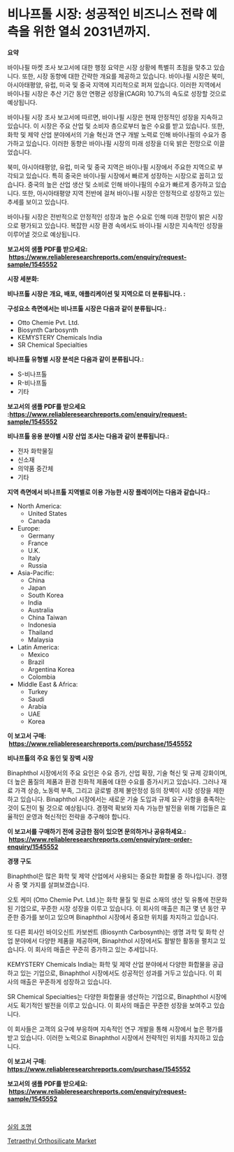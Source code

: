 <p><h1>비나프톨 시장: 성공적인 비즈니스 전략 예측을 위한 열쇠 2031년까지.</h1></p><p><strong>요약</strong></p>
<p><p>바이나필 마켓 조사 보고서에 대한 행정 요약은 시장 상황에 특별히 초점을 맞추고 있습니다. 또한, 시장 동향에 대한 간략한 개요를 제공하고 있습니다. 바이나필 시장은 북미, 아시아태평양, 유럽, 미국 및 중국 지역에 지리적으로 퍼져 있습니다. 이러한 지역에서 바이나필 시장은 추산 기간 동안 연평균 성장율(CAGR) 10.7%의 속도로 성장할 것으로 예상됩니다.</p><p>바이나필 시장 조사 보고서에 따르면, 바이나필 시장은 현재 안정적인 성장을 지속하고 있습니다. 이 시장은 주요 산업 및 소비자 층으로부터 높은 수요를 받고 있습니다. 또한, 화학 및 제약 산업 분야에서의 기술 혁신과 연구 개발 노력로 인해 바이나필의 수요가 증가하고 있습니다. 이러한 동향은 바이나필 시장의 미래 성장을 더욱 밝은 전망으로 이끌었습니다.</p><p>북미, 아시아태평양, 유럽, 미국 및 중국 지역은 바이나필 시장에서 주요한 지역으로 부각되고 있습니다. 특히 중국은 바이나필 시장에서 빠르게 성장하는 시장으로 꼽히고 있습니다. 중국의 높은 산업 생산 및 소비로 인해 바이나필의 수요가 빠르게 증가하고 있습니다. 또한, 아시아태평양 지역 전반에 걸쳐 바이나필 시장은 안정적으로 성장하고 있는 추세를 보이고 있습니다.</p><p>바이나필 시장은 전반적으로 안정적인 성장과 높은 수요로 인해 미래 전망이 밝은 시장으로 평가되고 있습니다. 복잡한 시장 환경 속에서도 바이나필 시장은 지속적인 성장을 이루어낼 것으로 예상됩니다.</p></p>
<p><strong>보고서의 샘플 PDF를 받으세요: &nbsp;<a href="https://www.reliableresearchreports.com/enquiry/request-sample/1545552">https://www.reliableresearchreports.com/enquiry/request-sample/1545552</a></strong></p>
<p><strong>시장 세분화:</strong></p>
<p><strong> 비나프톨 시장은 개요, 배포, 애플리케이션 및 지역으로 더 분류됩니다. :</strong></p>
<p><strong>구성요소 측면에서는 비나프톨 시장은 다음과 같이 분류됩니다.:</strong></p>
<p><ul><li>Otto Chemie Pvt. Ltd.</li><li>Biosynth Carbosynth</li><li>KEMYSTERY Chemicals India</li><li>SR Chemical Specialties</li></ul></p>
<p><strong> 비나프톨 유형별 시장 분석은 다음과 같이 분류됩니다.:</strong></p>
<p><ul><li>S-비나프톨</li><li>R-비나프톨</li><li>기타</li></ul></p>
<p><strong>보고서의 샘플 PDF를 받으세요 :<a href="https://www.reliableresearchreports.com/enquiry/request-sample/1545552">https://www.reliableresearchreports.com/enquiry/request-sample/1545552</a></strong></p>
<p><strong> 비나프톨 응용 분야별 시장 산업 조사는 다음과 같이 분류됩니다.:</strong></p>
<p><ul><li>전자 화학물질</li><li>신소재</li><li>의약품 중간체</li><li>기타</li></ul></p>
<p><strong>지역 측면에서 비나프톨 지역별로 이용 가능한 시장 플레이어는 다음과 같습니다.:</strong></p>
<p><ul>
    <li>
        North America:
        <ul>
            <li>United States</li>
            <li>Canada</li>
        </ul>
    </li>
    <li>
        Europe:
        <ul>
            <li>Germany</li>
            <li>France</li>
            <li>U.K.</li>
            <li>Italy</li>
            <li>Russia</li>
        </ul>
    </li>
    <li>
        Asia-Pacific:
        <ul>
            <li>China</li>
            <li>Japan</li>
            <li>South Korea</li>
            <li>India</li>
            <li>Australia</li>
            <li>China Taiwan</li>
            <li>Indonesia</li>
            <li>Thailand</li>
            <li>Malaysia</li>
        </ul>
    </li>
    <li>
        Latin America:
        <ul>
            <li>Mexico</li>
            <li>Brazil</li>
            <li>Argentina Korea</li>
            <li>Colombia</li>
        </ul>
    </li>
    <li>
        Middle East & Africa:
        <ul>
            <li>Turkey</li>
            <li>Saudi</li>
            <li>Arabia</li>
            <li>UAE</li>
            <li>Korea</li>
        </ul>
    </li>
    </ul></p>
<p><strong>이 보고서 구매: &nbsp;<a href="https://www.reliableresearchreports.com/purchase/1545552">https://www.reliableresearchreports.com/purchase/1545552</a></strong></p>
<p><strong>비나프톨의 주요 동인 및 장벽 시장</strong></p>
<p><p>Binaphthol 시장에서의 주요 요인은 수요 증가, 산업 확장, 기술 혁신 및 규제 강화이며, 더 높은 품질의 제품과 환경 친화적 제품에 대한 수요를 증가시키고 있습니다. 그러나 재료 가격 상승, 노동력 부족, 그리고 글로벌 경제 불안정성 등의 장벽이 시장 성장을 제한하고 있습니다. Binaphthol 시장에서는 새로운 기술 도입과 규제 요구 사항을 충족하는 것이 도전이 될 것으로 예상됩니다. 경쟁력 확보와 지속 가능한 발전을 위해 기업들은 효율적인 운영과 혁신적인 전략을 추구해야 합니다.</p></p>
<p><strong>이 보고서를 구매하기 전에 궁금한 점이 있으면 문의하거나 공유하세요.: &nbsp;<a href="https://www.reliableresearchreports.com/enquiry/pre-order-enquiry/1545552">https://www.reliableresearchreports.com/enquiry/pre-order-enquiry/1545552</a></strong></p>
<p><strong>경쟁 구도</strong></p>
<p><p>Binaphthol은 많은 화학 및 제약 산업에서 사용되는 중요한 화합물 중 하나입니다. 경쟁사 중 몇 가지를 살펴보겠습니다.</p><p>오토 케미 (Otto Chemie Pvt. Ltd.)는 화학 물질 및 원료 소재의 생산 및 유통에 전문화된 기업으로, 꾸준한 시장 성장을 이루고 있습니다. 이 회사의 매출은 최근 몇 년 동안 꾸준한 증가를 보이고 있으며 Binaphthol 시장에서 중요한 위치를 차지하고 있습니다.</p><p>또 다른 회사인 바이오신트 카보싼트 (Biosynth Carbosynth)는 생명 과학 및 화학 산업 분야에서 다양한 제품을 제공하며, Binaphthol 시장에서도 활발한 활동을 펼치고 있습니다. 이 회사의 매출은 꾸준히 증가하고 있는 추세입니다.</p><p>KEMYSTERY Chemicals India는 화학 및 제약 산업 분야에서 다양한 화합물을 공급하고 있는 기업으로, Binaphthol 시장에서도 성공적인 성과를 거두고 있습니다. 이 회사의 매출은 꾸준하게 성장하고 있습니다.</p><p>SR Chemical Specialties는 다양한 화합물을 생산하는 기업으로, Binaphthol 시장에서도 획기적인 발전을 이루고 있습니다. 이 회사의 매출은 꾸준한 성장을 보여주고 있습니다.</p><p>이 회사들은 고객의 요구에 부응하며 지속적인 연구 개발을 통해 시장에서 높은 평가를 받고 있습니다. 이러한 노력으로 Binaphthol 시장에서 전략적인 위치를 차지하고 있습니다.</p></p>
<p><strong>이 보고서 구매: &nbsp; <a href="https://www.reliableresearchreports.com/purchase/1545552">https://www.reliableresearchreports.com/purchase/1545552</a></strong></p>
<p><strong>보고서의 샘플 PDF를 받으세요: &nbsp;<a href="https://www.reliableresearchreports.com/enquiry/request-sample/1545552">https://www.reliableresearchreports.com/enquiry/request-sample/1545552</a></strong><strong></strong></p>
<p>&nbsp;</p>
<p><p><a href="https://medium.com/@bobbyreitenberg879562023/2024%EB%85%84%EC%97%90%EC%84%9C-2031%EB%85%84%EA%B9%8C%EC%A7%80%EC%9D%98-%EA%B8%B0%EA%B0%84%EC%97%90-%EB%8C%80%ED%95%9C-%EC%95%BC%EC%99%B8-%EC%A1%B0%EB%AA%85-%EC%8B%9C%EC%9E%A5-%EB%B6%84%EC%84%9D-%EB%B0%8F-%EA%B7%9C%EB%AA%A8-%EC%98%88%EC%B8%A1-fdc8a9d287ab">실외 조명</a></p><p><a href="https://changeable-paste-463.notion.site/Tetraethyl-Orthosilicate-Market-with-the-goal-of-estimating-the-market-size-and-future-growth-potent-1c40ef58cca14387af4a62497309f629">Tetraethyl Orthosilicate Market</a></p></p>